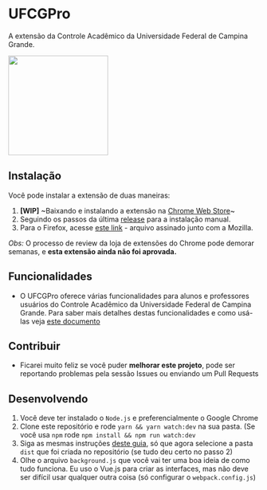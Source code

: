 # UFCGPro

A extensão da Controle Acadêmico da Universidade Federal de Campina Grande.

<img src="https://raw.githubusercontent.com/luciannojunior/ufcg-pro/master/media/logo.png?s=10" width="200" />

## Instalação

Você pode instalar a extensão de duas maneiras:

1. **[WIP]** ~Baixando e instalando a extensão na [Chrome Web Store]()~
2. Seguindo os passos da última [release](https://github.com/luciannojunior/ufcg-pro/releases) para a instalação manual.
3. Para o Firefox, acesse [este link](https://ufcgprodist.now.sh/ufcgpro-1.0.4-an+fx.xpi) - arquivo assinado junto com a Mozilla.

_Obs:_ O processo de review da loja de extensões do Chrome pode demorar semanas, e **esta extensão ainda não foi aprovada.**

## Funcionalidades

- O UFCGPro oferece várias funcionalidades para alunos e professores usuários do Controle Acadêmico da Universidade Federal de Campina Grande. Para saber mais detalhes destas funcionalidades e como usá-las veja [este documento](https://gist.github.com/luciannojunior/65d8743fb9a5759de932861a6bb5b781)

## Contribuir

- Ficarei muito feliz se você puder **melhorar este projeto**, pode ser reportando problemas pela sessão Issues ou enviando um Pull Requests

## Desenvolvendo

1. Você deve ter instalado o `Node.js` e preferencialmente o Google Chrome
2. Clone este repositório e rode `yarn && yarn watch:dev` na sua pasta. (Se você usa `npm` rode `npm install && npm run watch:dev`
3. Siga as mesmas instruções [deste guia](https://github.com/luciannojunior/ufcg-pro/releases), só que agora selecione a pasta `dist` que foi criada no repositório (se tudo deu certo no passo 2)
4. Olhe o arquivo `background.js` que você vai ter uma boa ideia de como tudo funciona. Eu uso o Vue.js para criar as interfaces, mas não deve ser difícil usar qualquer outra coisa (só configurar o `webpack.config.js`)
